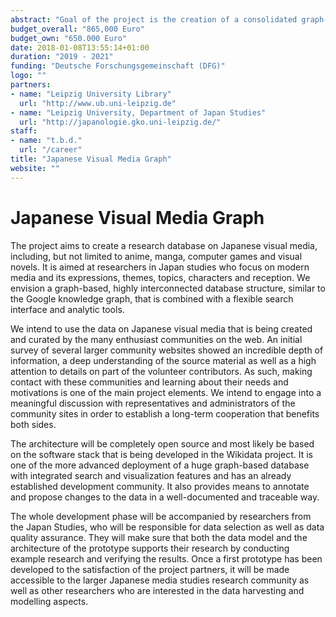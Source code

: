 ```yaml
---
abstract: "Goal of the project is the creation of a consolidated graph-based database on all types of Japanese visual media, specifically manga, anime and chracter-driven computer games like visual novels. Data models and retrieval functions will be modelled to conform to the requirements of researchers from the fields of Japan studies or media science"
budget_overall: "865,000 Euro"
budget_own: "650.000 Euro"
date: 2018-01-08T13:55:14+01:00
duration: "2019 - 2021"
funding: "Deutsche Forschungsgemeinschaft (DFG)"
logo: ""
partners:
- name: "Leipzig University Library"
  url: "http://www.ub.uni-leipzig.de"
- name: "Leipzig University, Department of Japan Studies"
  url: "http://japanologie.gko.uni-leipzig.de/"
staff:
- name: "t.b.d."
  url: "/career"
title: "Japanese Visual Media Graph"
website: ""
---
```


# Japanese Visual Media Graph

The project aims to create a research database on Japanese visual media, including, but not limited to anime, manga, computer games and visual novels. It is aimed at researchers in Japan studies who focus on modern media and its expressions, themes, topics, characters and reception. We envision a graph-based, highly interconnected database structure, similar to the Google knowledge graph, that is combined with a flexible search interface and analytic tools.

We intend to use the data on Japanese visual media that is being created and curated by the many enthusiast communities on the web. An initial survey of several larger community websites showed an incredible depth of information, a deep understanding of the source material as well as a high attention to details on part of the volunteer contributors. As such, making contact with these communities and learning about their needs and motivations is one of the main project elements. We intend to engage into a meaningful discussion with representatives and administrators of the community sites in order to establish a long-term cooperation that benefits both sides.

The architecture will be completely open source and most likely be based on the software stack that is being developed in the Wikidata project. It is one of the more advanced deployment of a huge graph-based database with integrated search and visualization features and has an already established development community. It also provides means to annotate and propose changes to the data in a well-documented and traceable way.

The whole development phase will be accompanied by researchers from the Japan Studies, who will be responsible for data selection as well as data quality assurance. They will make sure that both the data model and the architecture of the prototype supports their research by conducting example research and verifying the results. Once a first prototype has been developed to the satisfaction of the project partners, it will be made accessible to the larger Japanese media studies research community as well as other researchers who are interested in the data harvesting and modelling aspects.
